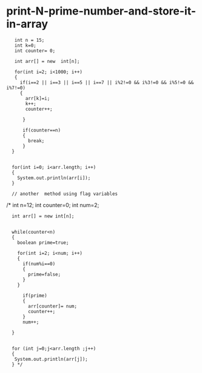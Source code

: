 # print-N-prime-number-and-store-it-in-array

       int n = 15;
       int k=0;
       int counter= 0;
       
       int arr[] = new  int[n];
       
       for(int i=2; i<1000; i++)
       {
         if(i==2 || i==3 || i==5 || i==7 || i%2!=0 && i%3!=0 && i%5!=0 && i%7!=0)
         {
           arr[k]=i;
           k++;
           counter++;
           
          }
          
          if(counter==n)
          {
            break;
          }
      }
      
      
      for(int i=0; i<arr.length; i++)
      {
        System.out.println(arr[i]);
      }
      
      // another  method using flag variables
      
   /* int n=12;
      int counter=0;
      int num=2;
      
      int arr[] = new int[n];
      
      
      while(counter<n)
      {
        boolean prime=true;
        
        for(int i=2; i<num; i++)
        {
          if(num%i==0)
          {
            prime=false;
          }
        }
          
          if(prime)
          {
            arr[counter]= num;
            counter++;
          }
          num++;
        
      }
      
      
      for (int j=0;j<arr.length ;j++) 
      {
       System.out.println(arr[j]); 
      } */
      
 

